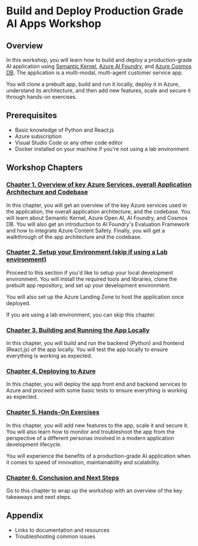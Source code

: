 # Build and Deploy Production Grade AI Apps Workshop

## Overview
In this workshop, you will learn how to build and deploy a production-grade AI application using [Semantic Kernel](https://learn.microsoft.com/en-us/semantic-kernel/overview/), [Azure AI Foundry](https://azure.microsoft.com/en-us/products/ai-foundry/), and [Azure Cosmos DB](https://azure.microsoft.com/en-us/products/cosmos-db/). The application is a multi-modal, multi-agent customer service app.

You will clone a prebuilt app, build and run it locally, deploy it in Azure, understand its architecture, and then add new features, scale and secure it through hands-on exercises.

## Prerequisites
- Basic knowledge of Python and React.js
- Azure subscription
- Visual Studio Code or any other code editor
- Docker installed on your machine if you're not using a lab environment

## Workshop Chapters

### [Chapter 1. Overview of key Azure Services, overall Application Architecture and Codebase](workshop/chapter_01/README.md)

In this chapter, you will get an overview of the key Azure services used in the application, the overall application architecture, and the codebase. You will learn about Semantic Kernel, Azure Open AI, AI Foundry, and Cosmos DB. You will also get an introduction to AI Foundry's Evaluation Framework and how to integrate Azure Content Safety. Finally, you will get a walkthrough of the app architecture and the codebase.

### [Chapter 2. Setup your Environment (skip if using a Lab environment)](workshop/chapter_02/README.md)

Proceed to this section if you'd like to setup your local development environment. You will install the required tools and libraries, clone the prebuilt app repository, and set up your development environment.

You will also set up the Azure Landing Zone to host the application once deployed.

If you are using a lab environment, you can skip this chapter.

### [Chapter 3. Building and Running the App Locally](workshop/chapter_03/README.md)

In this chapter, you will build and run the backend (Python) and frontend (React.js) of the app locally. You will test the app locally to ensure everything is working as expected.

### [Chapter 4. Deploying to Azure](workshop/chapter_04/README.md)

In this chapter, you will deploy the app front end and backend services to Azure and proceed with some basic tests to ensure everything is working as expected.

### [Chapter 5. Hands-On Exercises](workshop/chapter_05/README.md)

In this chapter, you will add new features to the app, scale it and secure it. You will also learn how to monitor and troubleshoot the app from the perspective of a different personas involved in a modern application development lifecycle.

You will experience the benefits of a production-grade AI application when it comes to speed of innovation, maintainability and scalability.

### [Chapter 6. Conclusion and Next Steps](workshop/chapter_06/README.md)

Go to this chapter to wrap up the workshop with an overview of the key takeaways and next steps.

## Appendix
- Links to documentation and resources
- Troubleshooting common issues

